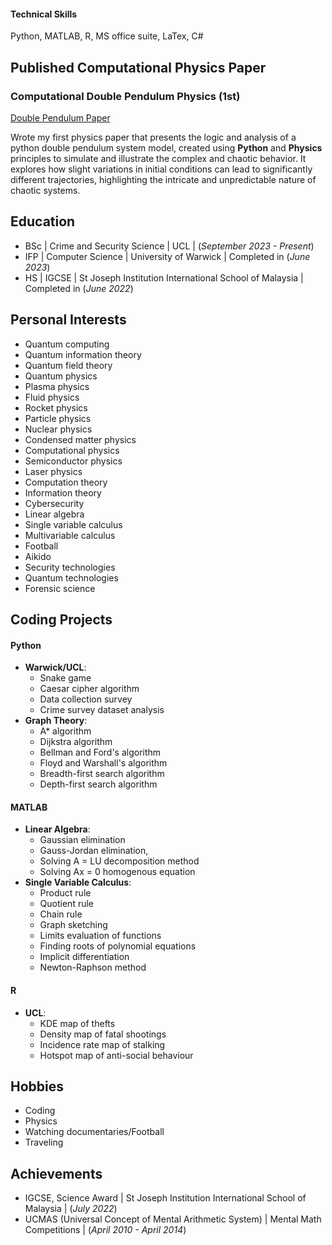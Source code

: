 
#### Technical Skills
Python, MATLAB, R, MS office suite, LaTex, C# 

## Published Computational Physics Paper

### Computational Double Pendulum Physics (1st)
[Double Pendulum Paper](https://www.academia.edu/116050319/Computational_Double_Pendulum_Physics)

Wrote my first physics paper that presents the logic and analysis of a python double pendulum system model, created using **Python** and **Physics** principles to simulate and illustrate the complex and chaotic behavior. It explores how slight variations in initial conditions can lead to significantly different trajectories, highlighting the intricate and unpredictable nature of chaotic systems.

## Education
- BSc | Crime and Security Science | UCL | (_September 2023 - Present_)
- IFP | Computer Science | University of Warwick | Completed in (_June 2023_)
- HS | IGCSE | St Joseph Institution International School of Malaysia | Completed in (_June 2022_)

## Personal Interests
* Quantum computing
* Quantum information theory
* Quantum field theory
* Quantum physics
* Plasma physics
* Fluid physics
* Rocket physics
* Particle physics
* Nuclear physics
* Condensed matter physics
* Computational physics
* Semiconductor physics
* Laser physics
* Computation theory
* Information theory
* Cybersecurity
* Linear algebra
* Single variable calculus
* Multivariable calculus
* Football
* Aikido
* Security technologies
* Quantum technologies
* Forensic science

## Coding Projects

#### Python
- **Warwick/UCL**:
  - Snake game
  - Caesar cipher algorithm
  - Data collection survey
  - Crime survey dataset analysis
- **Graph Theory**:
  - A* algorithm
  - Dijkstra algorithm
  - Bellman and Ford's algorithm
  - Floyd and Warshall's algorithm
  - Breadth-first search algorithm
  - Depth-first search algorithm

#### MATLAB
- **Linear Algebra**:
  - Gaussian elimination
  - Gauss-Jordan elimination,
  - Solving A = LU decomposition method
  - Solving Ax = 0 homogenous equation
- **Single Variable Calculus**:
  - Product rule
  - Quotient rule
  - Chain rule
  - Graph sketching
  - Limits evaluation of functions
  - Finding roots of polynomial equations
  - Implicit differentiation
  - Newton-Raphson method

#### R
- **UCL**:
  - KDE map of thefts
  - Density map of fatal shootings
  - Incidence rate map of stalking
  - Hotspot map of anti-social behaviour

## Hobbies
* Coding
* Physics
* Watching documentaries/Football
* Traveling

## Achievements
* IGCSE, Science Award | St Joseph Institution International School of Malaysia | (_July 2022_)
* UCMAS (Universal Concept of Mental Arithmetic System) | Mental Math Competitions | (_April 2010 - April 2014_)


